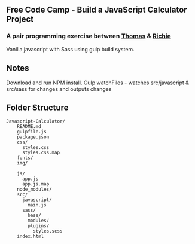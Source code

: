 ## Free Code Camp - Build a JavaScript Calculator Project ##

### A pair programming exercise between [Thomas](https://github.com/ThomasBullock) & [Richie](https://github.com/Richie2) ###

Vanilla javascript with Sass using gulp build system.

## Notes

Download and run NPM install.
Gulp watchFiles - watches src/javascript & src/sass for changes and outputs changes

## Folder Structure

```
Javascript-Calculator/
    README.md
    gulpfile.js
    package.json
    css/
      styles.css
      styles.css.map
    fonts/
    img/
    
    js/
      app.js
      app.js.map
    node_modules/  
    src/
      javascript/
        main.js
      sass/
        base/
        modules/
        plugins/
          styles.scss
    index.html
  
```
